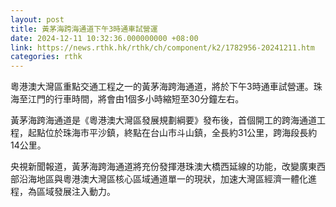 ```yaml
---
layout: post
title: 黃茅海跨海通道下午3時通車試營運
date: 2024-12-11 10:32:36.000000000 +08:00
link: https://news.rthk.hk/rthk/ch/component/k2/1782956-20241211.htm
categories: rthk
---
```


粵港澳大灣區重點交通工程之一的黃茅海跨海通道，將於下午3時通車試營運。珠海至江門的行車時間，將會由1個多小時縮短至30分鐘左右。

黃茅海跨海通道是《粵港澳大灣區發展規劃綱要》發布後，首個開工的跨海通道工程，起點位於珠海市平沙鎮，終點在台山市斗山鎮，全長約31公里，跨海段長約14公里。

央視新聞報道，黃茅海跨海通道將充份發揮港珠澳大橋西延線的功能，改變廣東西部沿海地區與粵港澳大灣區核心區域通道單一的現狀，加速大灣區經濟一體化進程，為區域發展注入動力。
